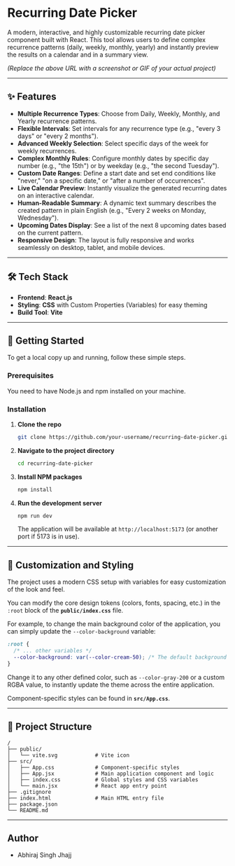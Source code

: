 # Recurring Date Picker

A modern, interactive, and highly customizable recurring date picker component built with React. This tool allows users to define complex recurrence patterns (daily, weekly, monthly, yearly) and instantly preview the results on a calendar and in a summary view.

*(Replace the above URL with a screenshot or GIF of your actual project)*

-----

## ✨ Features

  - **Multiple Recurrence Types**: Choose from Daily, Weekly, Monthly, and Yearly recurrence patterns.
  - **Flexible Intervals**: Set intervals for any recurrence type (e.g., "every 3 days" or "every 2 months").
  - **Advanced Weekly Selection**: Select specific days of the week for weekly recurrences.
  - **Complex Monthly Rules**: Configure monthly dates by specific day number (e.g., "the 15th") or by weekday (e.g., "the second Tuesday").
  - **Custom Date Ranges**: Define a start date and set end conditions like "never," "on a specific date," or "after a number of occurrences".
  - **Live Calendar Preview**: Instantly visualize the generated recurring dates on an interactive calendar.
  - **Human-Readable Summary**: A dynamic text summary describes the created pattern in plain English (e.g., "Every 2 weeks on Monday, Wednesday").
  - **Upcoming Dates Display**: See a list of the next 8 upcoming dates based on the current pattern.
  - **Responsive Design**: The layout is fully responsive and works seamlessly on desktop, tablet, and mobile devices.

-----

## 🛠️ Tech Stack

  - **Frontend**: **React.js**
  - **Styling**: **CSS** with Custom Properties (Variables) for easy theming
  - **Build Tool**: **Vite**

-----

## 🚀 Getting Started

To get a local copy up and running, follow these simple steps.

### Prerequisites

You need to have Node.js and npm installed on your machine.

### Installation

1.  **Clone the repo**

    ```sh
    git clone https://github.com/your-username/recurring-date-picker.git
    ```

2.  **Navigate to the project directory**

    ```sh
    cd recurring-date-picker
    ```

3.  **Install NPM packages**

    ```sh
    npm install
    ```

4.  **Run the development server**

    ```sh
    npm run dev
    ```

    The application will be available at `http://localhost:5173` (or another port if 5173 is in use).

-----

## 🎨 Customization and Styling

The project uses a modern CSS setup with variables for easy customization of the look and feel.

You can modify the core design tokens (colors, fonts, spacing, etc.) in the `:root` block of the **`public/index.css`** file.

For example, to change the main background color of the application, you can simply update the `--color-background` variable:

```css
:root {
  /* ... other variables */
  --color-background: var(--color-cream-50); /* The default background */
}
```

Change it to any other defined color, such as `--color-gray-200` or a custom RGBA value, to instantly update the theme across the entire application.

Component-specific styles can be found in **`src/App.css`**.

-----

## 📂 Project Structure

```
/
├── public/
│   └── vite.svg            # Vite icon
├── src/
│   ├── App.css             # Component-specific styles
│   ├── App.jsx             # Main application component and logic
│   ├── index.css           # Global styles and CSS variables
│   └── main.jsx            # React app entry point
├── .gitignore
├── index.html              # Main HTML entry file
├── package.json
└── README.md
```

-----

## Author
- Abhiraj Singh Jhajj
